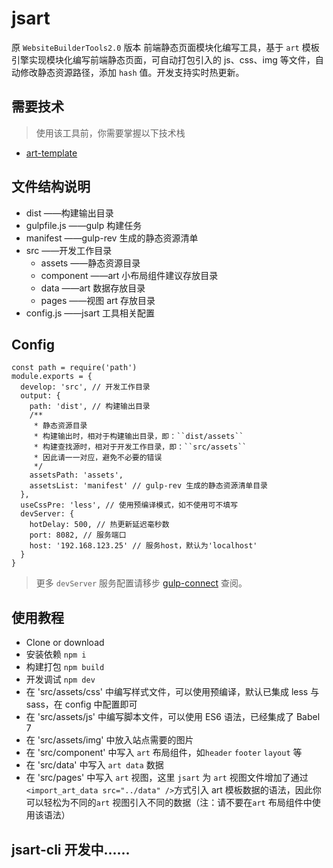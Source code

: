 # jsart

原 `WebsiteBuilderTools2.0` 版本
前端静态页面模块化编写工具，基于 `art` 模板引擎实现模块化编写前端静态页面，可自动打包引入的 js、css、img 等文件，自动修改静态资源路径，添加 `hash` 值。开发支持实时热更新。

## 需要技术

> 使用该工具前，你需要掌握以下技术栈

- [art-template](http://aui.github.io/art-template/)

## 文件结构说明

- dist ——构建输出目录
- gulpfile.js ——gulp 构建任务
- manifest ——gulp-rev 生成的静态资源清单
- src ——开发工作目录
  - assets ——静态资源目录
  - component ——art 小布局组件建议存放目录
  - data ——art 数据存放目录
  - pages ——视图 art 存放目录
- config.js ——jsart 工具相关配置

## Config

```
const path = require('path')
module.exports = {
  develop: 'src', // 开发工作目录
  output: {
    path: 'dist', // 构建输出目录
    /**
     * 静态资源目录
     * 构建输出时，相对于构建输出目录，即：``dist/assets``
     * 构建查找源时，相对于开发工作目录，即：``src/assets``
     * 因此请一一对应，避免不必要的错误
     */
    assetsPath: 'assets',
    assetsList: 'manifest' // gulp-rev 生成的静态资源清单目录
  },
  useCssPre: 'less', // 使用预编译模式，如不使用可不填写
  devServer: {
    hotDelay: 500, // 热更新延迟毫秒数
    port: 8082, // 服务端口
    host: '192.168.123.25' // 服务host，默认为'localhost'
  }
}
```

> 更多 `devServer` 服务配置请移步 [gulp-connect](https://github.com/avevlad/gulp-connect#api) 查阅。

## 使用教程

- Clone or download
- 安装依赖 `npm i`
- 构建打包 `npm build`
- 开发调试 `npm dev`
- 在 'src/assets/css' 中编写样式文件，可以使用预编译，默认已集成 less 与 sass，在 config 中配置即可
- 在 'src/assets/js' 中编写脚本文件，可以使用 ES6 语法，已经集成了 Babel 7
- 在 'src/assets/img' 中放入站点需要的图片
- 在 'src/component' 中写入 `art` 布局组件，如`header` `footer` `layout` 等
- 在 'src/data' 中写入 `art data` 数据
- 在 'src/pages' 中写入 `art` 视图，这里 `jsart` 为 `art` 视图文件增加了通过`<import_art_data src="../data" />`方式引入 art 模板数据的语法，因此你可以轻松为不同的`art` 视图引入不同的数据（注：请不要在`art` 布局组件中使用该语法）

## jsart-cli 开发中......
